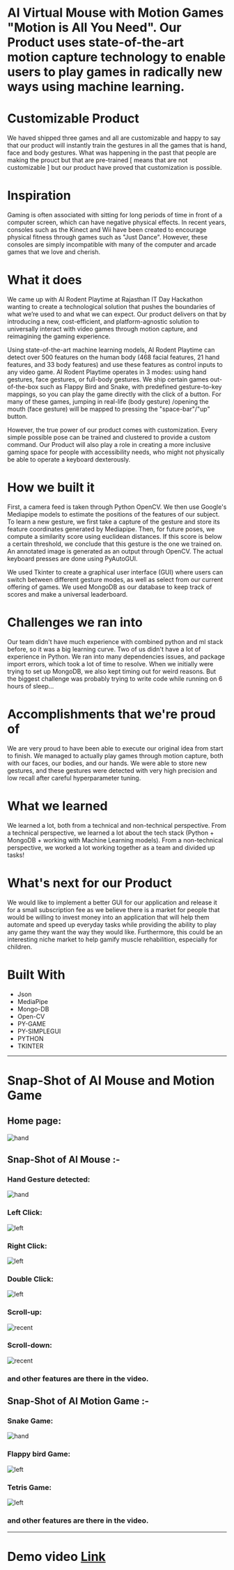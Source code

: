 # AI Virtual Mouse with Motion Games "Motion is All You Need". Our Product uses state-of-the-art motion capture technology to enable users to play games in radically new ways using machine learning.

# Customizable Product

We haved shipped three games and all are customizable and happy to say that our product will instantly train the gestures in all the games that is hand, face and body gestures. What was happening in the past that people are making the prouct but that are pre-trained [ means that are not customizable ] but our product have proved that customization is possible.

# Inspiration
Gaming is often associated with sitting for long periods of time in front of a computer screen, which can have negative physical effects. In recent years, consoles such as the Kinect and Wii have been created to encourage physical fitness through games such as "Just Dance". However, these consoles are simply incompatible with many of the computer and arcade games that we love and cherish.

# What it does

We came up with AI Rodent Playtime at Rajasthan IT Day Hackathon wanting to create a technological solution that pushes the boundaries of what we’re used to and what we can expect. Our product delivers on that by introducing a new, cost-efficient, and platform-agnostic solution to universally interact with video games through motion capture, and reimagining the gaming experience.

Using state-of-the-art machine learning models, AI Rodent Playtime can detect over 500 features on the human body (468 facial features, 21 hand features, and 33 body features) and use these features as control inputs to any video game. AI Rodent Playtime operates in 3 modes: using hand gestures, face gestures, or full-body gestures. We ship certain games out-of-the-box such as Flappy Bird and Snake, with predefined gesture-to-key mappings, so you can play the game directly with the click of a button. For many of these games, jumping in real-life (body gesture) /opening the mouth (face gesture) will be mapped to pressing the "space-bar"/"up" button.

However, the true power of our product comes with customization. Every simple possible pose can be trained and clustered to provide a custom command. Our Product will also play a role in creating a more inclusive gaming space for people with accessibility needs, who might not physically be able to operate a keyboard dexterously.


# How we built it
First, a camera feed is taken through Python OpenCV. We then use Google's Mediapipe models to estimate the positions of the features of our subject. To learn a new gesture, we first take a capture of the gesture and store its feature coordinates generated by Mediapipe. Then, for future poses, we compute a similarity score using euclidean distances. If this score is below a certain threshold, we conclude that this gesture is the one we trained on. An annotated image is generated as an output through OpenCV. The actual keyboard presses are done using PyAutoGUI.

We used Tkinter to create a graphical user interface (GUI) where users can switch between different gesture modes, as well as select from our current offering of games. We used MongoDB as our database to keep track of scores and make a universal leaderboard.

# Challenges we ran into

Our team didn't have much experience with combined python and ml stack before, so it was a big learning curve. Two of us didn't have a lot of experience in Python. We ran into many dependencies issues, and package import errors, which took a lot of time to resolve. When we initially were trying to set up MongoDB, we also kept timing out for weird reasons. But the biggest challenge was probably trying to write code while running on 6 hours of sleep...

# Accomplishments that we're proud of
We are very proud to have been able to execute our original idea from start to finish. We managed to actually play games through motion capture, both with our faces, our bodies, and our hands. We were able to store new gestures, and these gestures were detected with very high precision and low recall after careful hyperparameter tuning.

# What we learned
We learned a lot, both from a technical and non-technical perspective. From a technical perspective, we learned a lot about the tech stack (Python + MongoDB + working with Machine Learning models). From a non-technical perspective, we worked a lot working together as a team and divided up tasks!

# What's next for our Product
We would like to implement a better GUI for our application and release it for a small subscription fee as we believe there is a market for people that would be willing to invest money into an application that will help them automate and speed up everyday tasks while providing the ability to play any game they want the way they would like. Furthermore, this could be an interesting niche market to help gamify muscle rehabilition, especially for children.

# Built With
- Json
- MediaPipe
- Mongo-DB
- Open-CV
- PY-GAME
- PY-SIMPLEGUI
- PYTHON
- TKINTER

---

# Snap-Shot of AI Mouse and Motion Game

## Home page:
![hand](./assets/git%20readme/Home.jpeg)

## Snap-Shot of AI Mouse :-

### Hand Gesture detected:
![hand](./assets/git%20readme/hand%20gesture.jpeg)

### Left Click:
![left](./assets/git%20readme/left%20click.jpeg)

### Right Click:
![left](./assets/git%20readme/right%20click.jpeg)

### Double Click:
![left](./assets/git%20readme/double%20click.jpeg)

### Scroll-up:
![recent](./assets/git%20readme/scroll-up.jpeg)

### Scroll-down:
![recent](./assets/git%20readme/scroll-down.jpeg)

### and other features are there in the video.


## Snap-Shot of AI Motion Game :-

### Snake Game:
![hand](./assets/git%20readme/snake.jpeg)

### Flappy bird Game:
![left](./assets/git%20readme/flappy-bird.jpeg)

### Tetris Game:
![left](./assets/git%20readme/Ttris.jpeg)

### and other features are there in the video.


---
# Demo video [Link](https://www.youtube.com/watch?v=USimM6X-aCE)